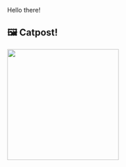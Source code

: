 Hello there!



## 🖼️ Catpost!

<sub>
    <img src="https://cdn2.thecatapi.com/images/e5l.jpg" height="256">
</sub>

